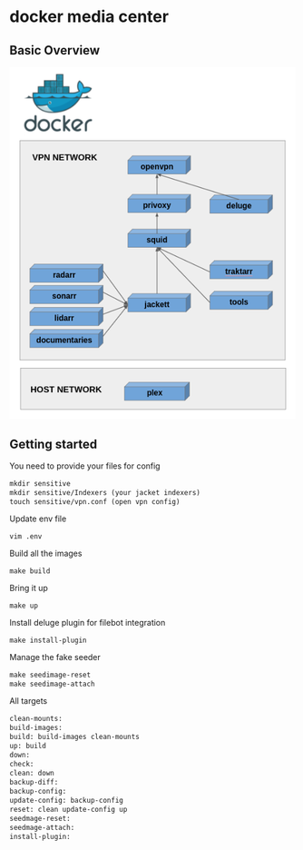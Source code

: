 # docker media center

## Basic Overview

![Alt text](/doc/image/overview.png?raw=true "Overview")

## Getting started

You need to provide your files for config
```
mkdir sensitive
mkdir sensitive/Indexers (your jacket indexers)
touch sensitive/vpn.conf (open vpn config)
```

Update env file
```
vim .env
```

Build all the images
```
make build
```

Bring it up
```
make up
```

Install deluge plugin for filebot integration
```
make install-plugin
```

Manage the fake seeder
```
make seedimage-reset
make seedimage-attach
```

All targets
```
clean-mounts:
build-images:
build: build-images clean-mounts
up: build
down: 
check:
clean: down
backup-diff:
backup-config:
update-config: backup-config
reset: clean update-config up
seedmage-reset:
seedmage-attach:
install-plugin:
```
